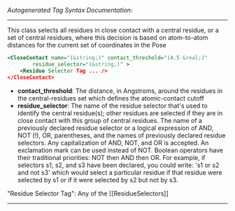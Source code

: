 <!-- THIS IS AN AUTOGENERATED FILE: Don't edit it directly, instead change the schema definition in the code itself. -->

_Autogenerated Tag Syntax Documentation:_

---
This class selects all residues in close contact with a central residue, or a set of central residues, where this decision is based on atom-to-atom distances for the current set of coordinates in the Pose

```xml
<CloseContact name="(&string;)" contact_threshold="(4.5 &real;)"
        residue_selector="(&string;)" >
    <Residue Selector Tag ... />
</CloseContact>
```

-   **contact_threshold**: The distance, in Angstroms, around the residues in the central-residues set which defines the atomic-contact cutoff
-   **residue_selector**: The name of the residue selector that's used to identify the central residue(s); other residues are selected if they are in close contact with this group of central residues. The name of a previously declared residue selector or a logical expression of AND, NOT (!), OR, parentheses, and the names of previously declared residue selectors. Any capitalization of AND, NOT, and OR is accepted. An exclamation mark can be used instead of NOT. Boolean operators have their traditional priorities: NOT then AND then OR. For example, if selectors s1, s2, and s3 have been declared, you could write: 's1 or s2 and not s3' which would select a particular residue if that residue were selected by s1 or if it were selected by s2 but not by s3.


"Residue Selector Tag": Any of the [[ResidueSelectors]]

---
